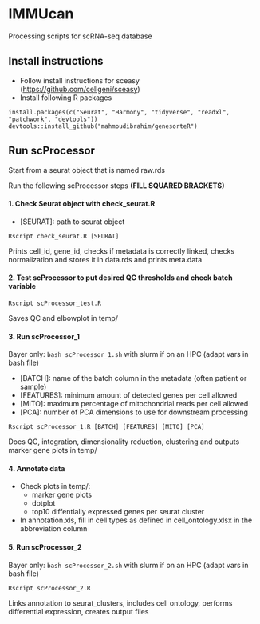 # IMMUcan

Processing scripts for scRNA-seq database

## Install instructions

- Follow install instructions for sceasy (https://github.com/cellgeni/sceasy)
- Install following R packages
```
install.packages(c("Seurat", "Harmony", "tidyverse", "readxl", "patchwork", "devtools"))
devtools::install_github("mahmoudibrahim/genesorteR") 
```

## Run scProcessor
Start from a seurat object that is named raw.rds

Run the following scProcessor steps **(FILL SQUARED BRACKETS)**

#### 1. Check Seurat object with check_seurat.R

- [SEURAT]: path to seurat object

``` 
Rscript check_seurat.R [SEURAT] 
```

Prints cell_id, gene_id, checks if metadata is correctly linked, checks normalization and stores it in data.rds and prints meta.data

#### 2. Test scProcessor to put desired QC thresholds and check batch variable

``` 
Rscript scProcessor_test.R
```

Saves QC and elbowplot in temp/

#### 3. Run scProcessor_1

Bayer only: `bash scProcessor_1.sh` with slurm if on an HPC (adapt vars in bash file)
- [BATCH]: name of the batch column in the metadata (often patient or sample)
- [FEATURES]: minimum amount of detected genes per cell allowed
- [MITO]: maximum percentage of mitochondrial reads per cell allowed
- [PCA]: number of PCA dimensions to use for downstream processing

```
Rscript scProcessor_1.R [BATCH] [FEATURES] [MITO] [PCA]
```

Does QC, integration, dimensionality reduction, clustering and outputs marker gene plots in temp/

#### 4. Annotate data

- Check plots in temp/:
  - marker gene plots
  - dotplot
  - top10 diffentially expressed genes per seurat cluster
- In annotation.xls, fill in cell types as defined in cell_ontology.xlsx in the abbreviation column


#### 5. Run scProcessor_2

Bayer only: `bash scProcessor_2.sh` with slurm if on an HPC (adapt vars in bash file)

```
Rscript scProcessor_2.R
```

Links annotation to seurat_clusters, includes cell ontology, performs differential expression, creates output files
